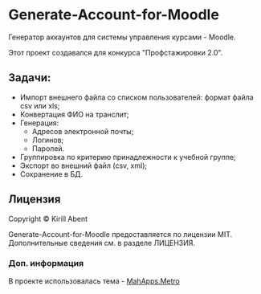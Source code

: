 # Generate-Account-for-Moodle
Генератор аккаунтов для системы управления курсами - Moodle.

Этот проект создавался для конкурса "Профстажировки 2.0".

## Задачи:
- Импорт внешнего файла со списком пользователей: формат файла csv или xls;
- Конвертация ФИО на транслит;
- Генерация:
  - Адресов электронной почты;
  - Логинов;
  - Паролей.
- Группировка по критерию принадлежности к учебной группе;
- Экспорт во внешний файл (csv, xml);
- Сохранение в БД.

## Лицензия
Copyright © Kirill Abent

Generate-Account-for-Moodle предоставляется по лицензии MIT. Дополнительные сведения см. в разделе ЛИЦЕНЗИЯ.

### Доп. информация
В проекте использовалась тема - [MahApps.Metro](https://github.com/MahApps/MahApps.Metro)
